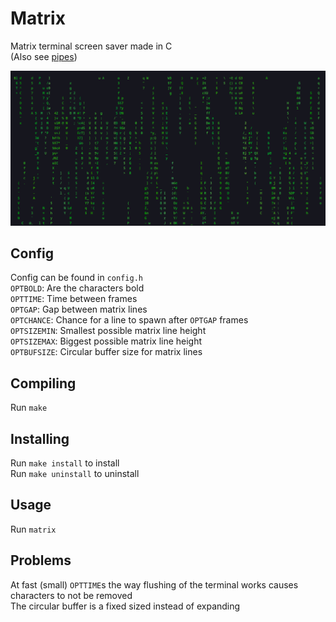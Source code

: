# Matrix

Matrix terminal screen saver made in C  
(Also see [pipes](https://github.com/ibra-kdbra/Cpp_Projects/tree/main/Pipes_ScreenSaver))

<img src="screenshots/matrix.png" width="800">

## Config

Config can be found in `config.h`  
`OPTBOLD`: Are the characters bold  
`OPTTIME`: Time between frames  
`OPTGAP`: Gap between matrix lines  
`OPTCHANCE`: Chance for a line to spawn after `OPTGAP` frames  
`OPTSIZEMIN`: Smallest possible matrix line height  
`OPTSIZEMAX`: Biggest possible matrix line height  
`OPTBUFSIZE`: Circular buffer size for matrix lines  

## Compiling

Run `make`

## Installing

Run `make install` to install  
Run `make uninstall` to uninstall

## Usage

Run `matrix`

## Problems

At fast (small) `OPTTIME`s the way flushing of the terminal works causes characters to not be removed  
The circular buffer is a fixed sized instead of expanding  
